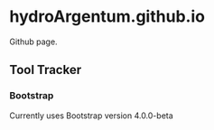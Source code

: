 # hydroArgentum.github.io
Github page.

## Tool Tracker

### Bootstrap
Currently uses Bootstrap version 4.0.0-beta

